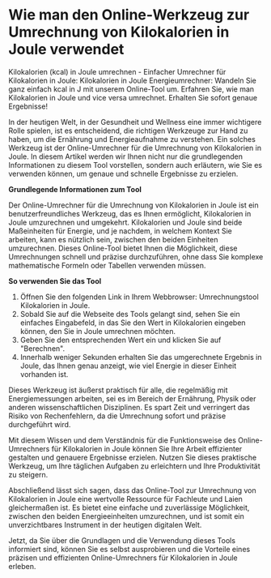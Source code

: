 Wie man den Online-Werkzeug zur Umrechnung von Kilokalorien in Joule verwendet
==============================================================================

Kilokalorien (kcal) in Joule umrechnen - Einfacher Umrechner für Kilokalorien in Joule: Kilokalorien in Joule Energieumrechner: Wandeln Sie ganz einfach kcal in J mit unserem Online-Tool um. Erfahren Sie, wie man Kilokalorien in Joule und vice versa umrechnet. Erhalten Sie sofort genaue Ergebnisse!

In der heutigen Welt, in der Gesundheit und Wellness eine immer wichtigere Rolle spielen, ist es entscheidend, die richtigen Werkzeuge zur Hand zu haben, um die Ernährung und Energieaufnahme zu verstehen. Ein solches Werkzeug ist der Online-Umrechner für die Umrechnung von Kilokalorien in Joule. In diesem Artikel werden wir Ihnen nicht nur die grundlegenden Informationen zu diesem Tool vorstellen, sondern auch erläutern, wie Sie es verwenden können, um genaue und schnelle Ergebnisse zu erzielen.

**Grundlegende Informationen zum Tool**

Der Online-Umrechner für die Umrechnung von Kilokalorien in Joule ist ein benutzerfreundliches Werkzeug, das es Ihnen ermöglicht, Kilokalorien in Joule umzurechnen und umgekehrt. Kilokalorien und Joule sind beide Maßeinheiten für Energie, und je nachdem, in welchem Kontext Sie arbeiten, kann es nützlich sein, zwischen den beiden Einheiten umzurechnen. Dieses Online-Tool bietet Ihnen die Möglichkeit, diese Umrechnungen schnell und präzise durchzuführen, ohne dass Sie komplexe mathematische Formeln oder Tabellen verwenden müssen.

**So verwenden Sie das Tool**

1. Öffnen Sie den folgenden Link in Ihrem Webbrowser: Umrechnungstool Kilokalorien in Joule.
2. Sobald Sie auf die Webseite des Tools gelangt sind, sehen Sie ein einfaches Eingabefeld, in das Sie den Wert in Kilokalorien eingeben können, den Sie in Joule umrechnen möchten.
3. Geben Sie den entsprechenden Wert ein und klicken Sie auf "Berechnen".
4. Innerhalb weniger Sekunden erhalten Sie das umgerechnete Ergebnis in Joule, das Ihnen genau anzeigt, wie viel Energie in dieser Einheit vorhanden ist.

Dieses Werkzeug ist äußerst praktisch für alle, die regelmäßig mit Energiemessungen arbeiten, sei es im Bereich der Ernährung, Physik oder anderen wissenschaftlichen Disziplinen. Es spart Zeit und verringert das Risiko von Rechenfehlern, da die Umrechnung sofort und präzise durchgeführt wird.

Mit diesem Wissen und dem Verständnis für die Funktionsweise des Online-Umrechners für Kilokalorien in Joule können Sie Ihre Arbeit effizienter gestalten und genauere Ergebnisse erzielen. Nutzen Sie dieses praktische Werkzeug, um Ihre täglichen Aufgaben zu erleichtern und Ihre Produktivität zu steigern.

Abschließend lässt sich sagen, dass das Online-Tool zur Umrechnung von Kilokalorien in Joule eine wertvolle Ressource für Fachleute und Laien gleichermaßen ist. Es bietet eine einfache und zuverlässige Möglichkeit, zwischen den beiden Energieeinheiten umzurechnen, und ist somit ein unverzichtbares Instrument in der heutigen digitalen Welt.

Jetzt, da Sie über die Grundlagen und die Verwendung dieses Tools informiert sind, können Sie es selbst ausprobieren und die Vorteile eines präzisen und effizienten Online-Umrechners für Kilokalorien in Joule erleben.
